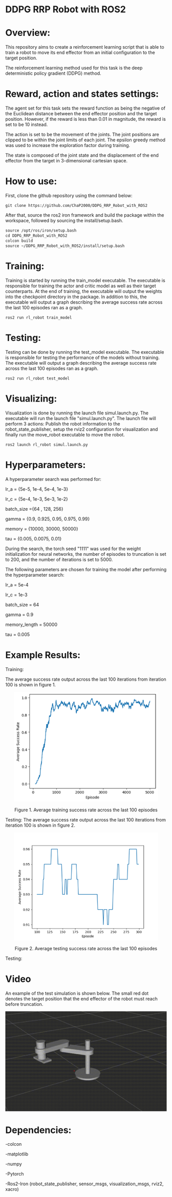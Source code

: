 # DDPG RRP Robot with ROS2
# Overview:

This repository aims to create a reinforcement learning script that is able to train a robot to move its end effector from an initial configuration to the target position.

The reinforcement learning method used for this task is the deep deterministic policy gradient (DDPG) method.

# Reward, action and states settings:

The agent set for this task sets the reward function as being the negative of the Euclidean distance between the end effector position and the target position. However, if the reward is less than 0.01 in magnitude, the reward is set to be 10 instead.

The action is set to be the movement of the joints. The joint positions are clipped to be within the joint limits of each joint. The epsilon greedy method was used to increase the exploration factor during training.

The state is composed of the joint state and the displacement of the end effector from the target in 3-dimensional cartesian space.

# How to use:

First, clone the github repository using the command below:

```shell
git clone https://github.com/ChaP2000/DDPG_RRP_Robot_with_ROS2
```

After that, source the ros2 iron framework and build the package within the workspace, followed by sourcing the install/setup.bash.

```shell
source /opt/ros/iron/setup.bash
cd DDPG_RRP_Robot_with_ROS2
colcon build
source ~/DDPG_RRP_Robot_with_ROS2/install/setup.bash
```

# Training:

Training is started by running the train_model executable. The executable is responsible for training the actor and critic model as well as their target counterparts. At the end of training, the executable will output the weights into the checkpoint directory in the package. In addition to this, the executable will output a graph describing the average success rate across the last 100 episodes ran as a graph.

```shell
ros2 run rl_robot train_model
```

# Testing:

Testing can be done by running the test_model executable. The executable is responsible for testing the performance of the models without training. The executable will output a graph describing the average success rate across the last 100 episodes ran as a graph.

```shell
ros2 run rl_robot test_model
```

# Visualizing:

Visualization is done by running the launch file simul.launch.py. The executable will run the launch file "simul.launch.py". The launch file will perform 3 actions: Publish the robot information to the robot_state_publisher, setup the rviz2 configuration for visualization and finally run the move_robot executable to move the robot. 

```shell
ros2 launch rl_robot simul.launch.py
```

# Hyperparameters:

A hyperparameter search was performed for:

lr_a = {5e-5, 1e-4, 5e-4, 1e-3}

lr_c = {5e-4, 1e-3, 5e-3, 1e-2}

batch_size ={64 , 128, 256}

gamma = {0.9, 0.925, 0.95, 0.975, 0.99}

memory = {10000, 30000, 50000}

tau = {0.005, 0.0075, 0.01}

During the search, the torch seed "1111" was used for the weight initialization for neural networks, the number of episodes to truncation is set to 200, and the number of iterations is set to 5000.

The following parameters are chosen for training the model after performing the hyperparameter search:

lr_a = 5e-4

lr_c = 1e-3

batch_size = 64

gamma = 0.9

memory_length = 50000

tau = 0.005

# Example Results:

Training:

The average success rate output across the last 100 iterations from iteration 100 is shown in figure 1.
<p align="center">
  <img src="results/success_avg.png" width="450">
</p>
<center>Figure 1. Average training success rate across the last 100 episodes</center>

Testing:
The average success rate output across the last 100 iterations from iteration 100 is shown in figure 2.
<p align="center">
  <img src="results/success_avg_test.png" width="450">
</p>
<center>Figure 2. Average testing success rate across the last 100 episodes</center>

Testing:

# Video
An example of the test simulation is shown below. The small red dot denotes the target position that the end effector of the robot must reach before truncation.

![demo](results/rviz2_simulation.gif)


# Dependencies:

-colcon

-matplotlib

-numpy

-Pytorch

-Ros2-Iron (robot_state_publisher, sensor_msgs, visualization_msgs, rviz2, xacro)
